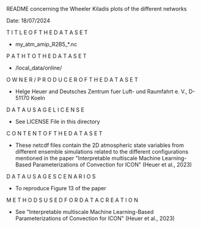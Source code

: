 README concerning the Wheeler Kiladis plots of the different networks 

Date: 18/07/2024

T I T L E O F T H E D A T A S E T
- my_atm_amip_R2B5_*.nc

P A T H T O T H E D A T A S E T
- /local_data/online/

O W N E R / P R O D U C E R O F T H E D A T A S E T 
- Helge Heuer and Deutsches Zentrum fuer Luft- und Raumfahrt e. V., D-51170 Koeln

D A T A U S A G E L I C E N S E 
- See LICENSE File in this directory

C O N T E N T O F T H E D A T A S E T
- These netcdf files contain the 2D atmospheric state variables from different ensemble simulations related to the different configurations mentioned in the paper "Interpretable multiscale Machine Learning-Based Parameterizations of Convection for ICON" (Heuer et al., 2023)

D A T A U S A G E S C E N A R I O S
- To reproduce Figure 13 of the paper

M E T H O D S U S E D F O R D A T A C R E A T I O N
- See "Interpretable multiscale Machine Learning-Based Parameterizations of Convection for ICON" (Heuer et al., 2023)